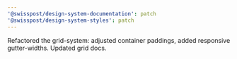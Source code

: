 ```yaml
---
'@swisspost/design-system-documentation': patch
'@swisspost/design-system-styles': patch
---
```


Refactored the grid-system: adjusted container paddings, added responsive gutter-widths. Updated grid docs.
